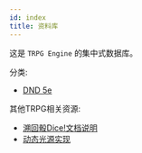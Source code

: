 ```yaml
---
id: index
title: 资料库
---
```


这是 `TRPG Engine` 的集中式数据库。

分类:
- [DND 5e](./dnd5e/__all__.md)

其他TRPG相关资源:
- [溯回骰Dice!文档说明](https://docs.kokona.tech/zh/latest/)
- [动态光源实现](http://greweb.me/illuminated.js)

